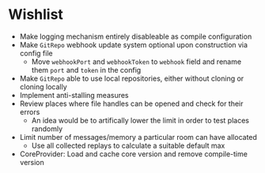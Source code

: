 # Wishlist
* Make logging mechanism entirely disableable as compile configuration
* Make `GitRepo` webhook update system optional upon construction via config file
  * Move `webhookPort` and `webhookToken` to `webhook` field and rename them `port` and `token` in the config
* Make `GitRepo` able to use local repositories, either without cloning or cloning locally
* Implement anti-stalling measures
* Review places where file handles can be opened and check for their errors
  * An idea would be to artifically lower the limit in order to test places randomly
* Limit number of messages/memory a particular room can have allocated
  * Use all collected replays to calculate a suitable default max
* CoreProvider: Load and cache core version and remove compile-time version
